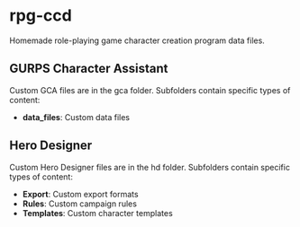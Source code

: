 # rpg-ccd
Homemade role-playing game character creation program data files.

## GURPS Character Assistant
Custom GCA files are in the gca folder.  Subfolders contain specific types of content:
- **data_files**: Custom data files

## Hero Designer
Custom Hero Designer files are in the hd folder.  Subfolders contain specific types of content:
- **Export**: Custom export formats
- **Rules**: Custom campaign rules
- **Templates**: Custom character templates
